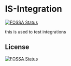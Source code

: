 # IS-Integration
[![FOSSA Status](https://app.fossa.com/api/projects/git%2Bgithub.com%2Fsymetrix-audio%2FIS-Integration.svg?type=shield)](https://app.fossa.com/projects/git%2Bgithub.com%2Fsymetrix-audio%2FIS-Integration?ref=badge_shield)

this is used to test integrations


## License
[![FOSSA Status](https://app.fossa.com/api/projects/git%2Bgithub.com%2Fsymetrix-audio%2FIS-Integration.svg?type=large)](https://app.fossa.com/projects/git%2Bgithub.com%2Fsymetrix-audio%2FIS-Integration?ref=badge_large)